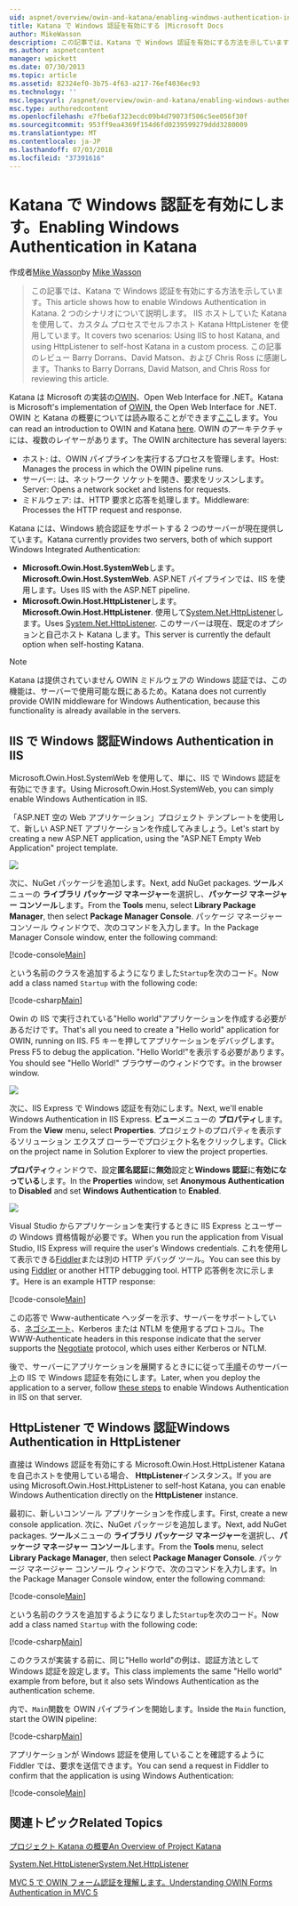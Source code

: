 ```yaml
---
uid: aspnet/overview/owin-and-katana/enabling-windows-authentication-in-katana
title: Katana で Windows 認証を有効にする |Microsoft Docs
author: MikeWasson
description: この記事では、Katana で Windows 認証を有効にする方法を示しています。 2 つのシナリオについて説明します IIS ホストしていた Katana を使用して、セルフホスト Kat HttpListener を使用しています.。
ms.author: aspnetcontent
manager: wpickett
ms.date: 07/30/2013
ms.topic: article
ms.assetid: 82324ef0-3b75-4f63-a217-76ef4036ec93
ms.technology: ''
msc.legacyurl: /aspnet/overview/owin-and-katana/enabling-windows-authentication-in-katana
msc.type: authoredcontent
ms.openlocfilehash: e7fbe6af323ecdc09b4d79073f506c5ee056f30f
ms.sourcegitcommit: 953ff9ea4369f154d6fd0239599279ddd3280009
ms.translationtype: MT
ms.contentlocale: ja-JP
ms.lasthandoff: 07/03/2018
ms.locfileid: "37391616"
---
```

<a name="enabling-windows-authentication-in-katana"></a><span data-ttu-id="f656c-104">Katana で Windows 認証を有効にします。</span><span class="sxs-lookup"><span data-stu-id="f656c-104">Enabling Windows Authentication in Katana</span></span>
====================
<span data-ttu-id="f656c-105">作成者[Mike Wasson](https://github.com/MikeWasson)</span><span class="sxs-lookup"><span data-stu-id="f656c-105">by [Mike Wasson](https://github.com/MikeWasson)</span></span>

> <span data-ttu-id="f656c-106">この記事では、Katana で Windows 認証を有効にする方法を示しています。</span><span class="sxs-lookup"><span data-stu-id="f656c-106">This article shows how to enable Windows Authentication in Katana.</span></span> <span data-ttu-id="f656c-107">2 つのシナリオについて説明します。 IIS ホストしていた Katana を使用して、カスタム プロセスでセルフホスト Katana HttpListener を使用しています。</span><span class="sxs-lookup"><span data-stu-id="f656c-107">It covers two scenarios: Using IIS to host Katana, and using HttpListener to self-host Katana in a custom process.</span></span> <span data-ttu-id="f656c-108">この記事のレビュー Barry Dorrans、David Matson、および Chris Ross に感謝します。</span><span class="sxs-lookup"><span data-stu-id="f656c-108">Thanks to Barry Dorrans, David Matson, and Chris Ross for reviewing this article.</span></span>


<span data-ttu-id="f656c-109">Katana は Microsoft の実装の[OWIN](http://owin.org/)、Open Web Interface for .NET。</span><span class="sxs-lookup"><span data-stu-id="f656c-109">Katana is Microsoft's implementation of [OWIN](http://owin.org/), the Open Web Interface for .NET.</span></span> <span data-ttu-id="f656c-110">OWIN と Katana の概要については読み取ることができます[ここ](an-overview-of-project-katana.md)します。</span><span class="sxs-lookup"><span data-stu-id="f656c-110">You can read an introduction to OWIN and Katana [here](an-overview-of-project-katana.md).</span></span> <span data-ttu-id="f656c-111">OWIN のアーキテクチャには、複数のレイヤーがあります。</span><span class="sxs-lookup"><span data-stu-id="f656c-111">The OWIN architecture has several layers:</span></span>

- <span data-ttu-id="f656c-112">ホスト: は、OWIN パイプラインを実行するプロセスを管理します。</span><span class="sxs-lookup"><span data-stu-id="f656c-112">Host: Manages the process in which the OWIN pipeline runs.</span></span>
- <span data-ttu-id="f656c-113">サーバー: は、ネットワーク ソケットを開き、要求をリッスンします。</span><span class="sxs-lookup"><span data-stu-id="f656c-113">Server: Opens a network socket and listens for requests.</span></span>
- <span data-ttu-id="f656c-114">ミドルウェア: は、HTTP 要求と応答を処理します。</span><span class="sxs-lookup"><span data-stu-id="f656c-114">Middleware: Processes the HTTP request and response.</span></span>

<span data-ttu-id="f656c-115">Katana には、Windows 統合認証をサポートする 2 つのサーバーが現在提供しています。</span><span class="sxs-lookup"><span data-stu-id="f656c-115">Katana currently provides two servers, both of which support Windows Integrated Authentication:</span></span>

- <span data-ttu-id="f656c-116">**Microsoft.Owin.Host.SystemWeb**します。</span><span class="sxs-lookup"><span data-stu-id="f656c-116">**Microsoft.Owin.Host.SystemWeb**.</span></span> <span data-ttu-id="f656c-117">ASP.NET パイプラインでは、IIS を使用します。</span><span class="sxs-lookup"><span data-stu-id="f656c-117">Uses IIS with the ASP.NET pipeline.</span></span>
- <span data-ttu-id="f656c-118">**Microsoft.Owin.Host.HttpListener**します。</span><span class="sxs-lookup"><span data-stu-id="f656c-118">**Microsoft.Owin.Host.HttpListener**.</span></span> <span data-ttu-id="f656c-119">使用して[System.Net.HttpListener](https://msdn.microsoft.com/library/system.net.httplistener.aspx)します。</span><span class="sxs-lookup"><span data-stu-id="f656c-119">Uses [System.Net.HttpListener](https://msdn.microsoft.com/library/system.net.httplistener.aspx).</span></span> <span data-ttu-id="f656c-120">このサーバーは現在、既定のオプションと自己ホスト Katana します。</span><span class="sxs-lookup"><span data-stu-id="f656c-120">This server is currently the default option when self-hosting Katana.</span></span>

> [!NOTE]
> <span data-ttu-id="f656c-121">Katana は提供されていません OWIN ミドルウェアの Windows 認証では、この機能は、サーバーで使用可能な既にあるため。</span><span class="sxs-lookup"><span data-stu-id="f656c-121">Katana does not currently provide OWIN middleware for Windows Authentication, because this functionality is already available in the servers.</span></span>


## <a name="windows-authentication-in-iis"></a><span data-ttu-id="f656c-122">IIS で Windows 認証</span><span class="sxs-lookup"><span data-stu-id="f656c-122">Windows Authentication in IIS</span></span>

<span data-ttu-id="f656c-123">Microsoft.Owin.Host.SystemWeb を使用して、単に、IIS で Windows 認証を有効にできます。</span><span class="sxs-lookup"><span data-stu-id="f656c-123">Using Microsoft.Owin.Host.SystemWeb, you can simply enable Windows Authentication in IIS.</span></span>

<span data-ttu-id="f656c-124">「ASP.NET 空の Web アプリケーション」プロジェクト テンプレートを使用して、新しい ASP.NET アプリケーションを作成してみましょう。</span><span class="sxs-lookup"><span data-stu-id="f656c-124">Let's start by creating a new ASP.NET application, using the "ASP.NET Empty Web Application" project template.</span></span>

![](enabling-windows-authentication-in-katana/_static/image1.png)

<span data-ttu-id="f656c-125">次に、NuGet パッケージを追加します。</span><span class="sxs-lookup"><span data-stu-id="f656c-125">Next, add NuGet packages.</span></span> <span data-ttu-id="f656c-126">**ツール**メニューの **ライブラリ パッケージ マネージャー**を選択し、**パッケージ マネージャー コンソール**します。</span><span class="sxs-lookup"><span data-stu-id="f656c-126">From the **Tools** menu, select **Library Package Manager**, then select **Package Manager Console**.</span></span> <span data-ttu-id="f656c-127">パッケージ マネージャー コンソール ウィンドウで、次のコマンドを入力します。</span><span class="sxs-lookup"><span data-stu-id="f656c-127">In the Package Manager Console window, enter the following command:</span></span>

[!code-console[Main](enabling-windows-authentication-in-katana/samples/sample1.cmd)]

<span data-ttu-id="f656c-128">という名前のクラスを追加するようになりました`Startup`を次のコード。</span><span class="sxs-lookup"><span data-stu-id="f656c-128">Now add a class named `Startup` with the following code:</span></span>

[!code-csharp[Main](enabling-windows-authentication-in-katana/samples/sample2.cs)]

<span data-ttu-id="f656c-129">Owin の IIS で実行されている"Hello world"アプリケーションを作成する必要があるだけです。</span><span class="sxs-lookup"><span data-stu-id="f656c-129">That's all you need to create a "Hello world" application for OWIN, running on IIS.</span></span> <span data-ttu-id="f656c-130">F5 キーを押してアプリケーションをデバッグします。</span><span class="sxs-lookup"><span data-stu-id="f656c-130">Press F5 to debug the application.</span></span> <span data-ttu-id="f656c-131">"Hello World!"を表示する必要があります。</span><span class="sxs-lookup"><span data-stu-id="f656c-131">You should see "Hello World!"</span></span> <span data-ttu-id="f656c-132">ブラウザーのウィンドウです。</span><span class="sxs-lookup"><span data-stu-id="f656c-132">in the browser window.</span></span>

![](enabling-windows-authentication-in-katana/_static/image2.png)

<span data-ttu-id="f656c-133">次に、IIS Express で Windows 認証を有効にします。</span><span class="sxs-lookup"><span data-stu-id="f656c-133">Next, we'll enable Windows Authentication in IIS Express.</span></span> <span data-ttu-id="f656c-134">**ビュー**メニューの **プロパティ**します。</span><span class="sxs-lookup"><span data-stu-id="f656c-134">From the **View** menu, select **Properties**.</span></span> <span data-ttu-id="f656c-135">プロジェクトのプロパティを表示するソリューション エクスプ ローラーでプロジェクト名をクリックします。</span><span class="sxs-lookup"><span data-stu-id="f656c-135">Click on the project name in Solution Explorer to view the project properties.</span></span>

<span data-ttu-id="f656c-136">**プロパティ**ウィンドウで、設定**匿名認証**に**無効**設定と**Windows 認証**に**有効になっている**します。</span><span class="sxs-lookup"><span data-stu-id="f656c-136">In the **Properties** window, set **Anonymous Authentication** to **Disabled** and set **Windows Authentication** to **Enabled**.</span></span>

![](enabling-windows-authentication-in-katana/_static/image3.png)

<span data-ttu-id="f656c-137">Visual Studio からアプリケーションを実行するときに IIS Express とユーザーの Windows 資格情報が必要です。</span><span class="sxs-lookup"><span data-stu-id="f656c-137">When you run the application from Visual Studio, IIS Express will require the user's Windows credentials.</span></span> <span data-ttu-id="f656c-138">これを使用して表示できる[Fiddler](http://fiddler2.com/home)または別の HTTP デバッグ ツール。</span><span class="sxs-lookup"><span data-stu-id="f656c-138">You can see this by using [Fiddler](http://fiddler2.com/home) or another HTTP debugging tool.</span></span> <span data-ttu-id="f656c-139">HTTP 応答例を次に示します。</span><span class="sxs-lookup"><span data-stu-id="f656c-139">Here is an example HTTP response:</span></span>

[!code-console[Main](enabling-windows-authentication-in-katana/samples/sample3.cmd?highlight=1,5-6)]

<span data-ttu-id="f656c-140">この応答で Www-authenticate ヘッダーを示す、サーバーをサポートしている、[ネゴシエート](http://www.ietf.org/rfc/rfc4559.txt)、Kerberos または NTLM を使用するプロトコル。</span><span class="sxs-lookup"><span data-stu-id="f656c-140">The WWW-Authenticate headers in this response indicate that the server supports the [Negotiate](http://www.ietf.org/rfc/rfc4559.txt) protocol, which uses either Kerberos or NTLM.</span></span>

<span data-ttu-id="f656c-141">後で、サーバーにアプリケーションを展開するときにに従って[手順](https://www.iis.net/configreference/system.webserver/security/authentication/windowsauthentication)そのサーバー上の IIS で Windows 認証を有効にします。</span><span class="sxs-lookup"><span data-stu-id="f656c-141">Later, when you deploy the application to a server, follow [these steps](https://www.iis.net/configreference/system.webserver/security/authentication/windowsauthentication) to enable Windows Authentication in IIS on that server.</span></span>

## <a name="windows-authentication-in-httplistener"></a><span data-ttu-id="f656c-142">HttpListener で Windows 認証</span><span class="sxs-lookup"><span data-stu-id="f656c-142">Windows Authentication in HttpListener</span></span>

<span data-ttu-id="f656c-143">直接は Windows 認証を有効にする Microsoft.Owin.Host.HttpListener Katana を自己ホストを使用している場合、 **HttpListener**インスタンス。</span><span class="sxs-lookup"><span data-stu-id="f656c-143">If you are using Microsoft.Owin.Host.HttpListener to self-host Katana, you can enable Windows Authentication directly on the **HttpListener** instance.</span></span>

<span data-ttu-id="f656c-144">最初に、新しいコンソール アプリケーションを作成します。</span><span class="sxs-lookup"><span data-stu-id="f656c-144">First, create a new console application.</span></span> <span data-ttu-id="f656c-145">次に、NuGet パッケージを追加します。</span><span class="sxs-lookup"><span data-stu-id="f656c-145">Next, add NuGet packages.</span></span> <span data-ttu-id="f656c-146">**ツール**メニューの **ライブラリ パッケージ マネージャー**を選択し、**パッケージ マネージャー コンソール**します。</span><span class="sxs-lookup"><span data-stu-id="f656c-146">From the **Tools** menu, select **Library Package Manager**, then select **Package Manager Console**.</span></span> <span data-ttu-id="f656c-147">パッケージ マネージャー コンソール ウィンドウで、次のコマンドを入力します。</span><span class="sxs-lookup"><span data-stu-id="f656c-147">In the Package Manager Console window, enter the following command:</span></span>

[!code-console[Main](enabling-windows-authentication-in-katana/samples/sample4.cmd)]

<span data-ttu-id="f656c-148">という名前のクラスを追加するようになりました`Startup`を次のコード。</span><span class="sxs-lookup"><span data-stu-id="f656c-148">Now add a class named `Startup` with the following code:</span></span>

[!code-csharp[Main](enabling-windows-authentication-in-katana/samples/sample5.cs)]

<span data-ttu-id="f656c-149">このクラスが実装する前に、同じ"Hello world"の例は、認証方法として Windows 認証を設定します。</span><span class="sxs-lookup"><span data-stu-id="f656c-149">This class implements the same "Hello world" example from before, but it also sets Windows Authentication as the authentication scheme.</span></span>

<span data-ttu-id="f656c-150">内で、`Main`関数を OWIN パイプラインを開始します。</span><span class="sxs-lookup"><span data-stu-id="f656c-150">Inside the `Main` function, start the OWIN pipeline:</span></span>

[!code-csharp[Main](enabling-windows-authentication-in-katana/samples/sample6.cs)]

<span data-ttu-id="f656c-151">アプリケーションが Windows 認証を使用していることを確認するように Fiddler では、要求を送信できます。</span><span class="sxs-lookup"><span data-stu-id="f656c-151">You can send a request in Fiddler to confirm that the application is using Windows Authentication:</span></span>

[!code-console[Main](enabling-windows-authentication-in-katana/samples/sample7.cmd?highlight=1,4-5)]

## <a name="related-topics"></a><span data-ttu-id="f656c-152">関連トピック</span><span class="sxs-lookup"><span data-stu-id="f656c-152">Related Topics</span></span>

[<span data-ttu-id="f656c-153">プロジェクト Katana の概要</span><span class="sxs-lookup"><span data-stu-id="f656c-153">An Overview of Project Katana</span></span>](an-overview-of-project-katana.md)

[<span data-ttu-id="f656c-154">System.Net.HttpListener</span><span class="sxs-lookup"><span data-stu-id="f656c-154">System.Net.HttpListener</span></span>](https://msdn.microsoft.com/library/system.net.httplistener.aspx)

[<span data-ttu-id="f656c-155">MVC 5 で OWIN フォーム認証を理解します。</span><span class="sxs-lookup"><span data-stu-id="f656c-155">Understanding OWIN Forms Authentication in MVC 5</span></span>](https://blogs.msdn.com/b/webdev/archive/2013/07/03/understanding-owin-forms-authentication-in-mvc-5.aspx)
